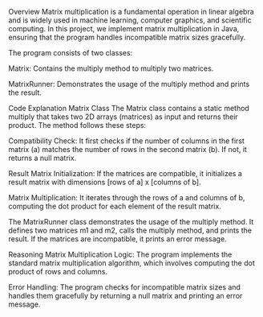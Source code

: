 Overview
Matrix multiplication is a fundamental operation in linear algebra and is widely used in machine learning, computer graphics, and scientific computing. In this project, we implement matrix multiplication in Java, ensuring that the program handles incompatible matrix sizes gracefully.

The program consists of two classes:

Matrix: Contains the multiply method to multiply two matrices.

MatrixRunner: Demonstrates the usage of the multiply method and prints the result.

Code Explanation
Matrix Class
The Matrix class contains a static method multiply that takes two 2D arrays (matrices) as input and returns their product. The method follows these steps:

Compatibility Check: It first checks if the number of columns in the first matrix (a) matches the number of rows in the second matrix (b). If not, it returns a null matrix.

Result Matrix Initialization: If the matrices are compatible, it initializes a result matrix with dimensions [rows of a] x [columns of b].

Matrix Multiplication: It iterates through the rows of a and columns of b, computing the dot product for each element of the result matrix.

The MatrixRunner class demonstrates the usage of the multiply method. It defines two matrices m1 and m2, calls the multiply method, and prints the result. If the matrices are incompatible, it prints an error message.

Reasoning
Matrix Multiplication Logic: The program implements the standard matrix multiplication algorithm, which involves computing the dot product of rows and columns.

Error Handling: The program checks for incompatible matrix sizes and handles them gracefully by returning a null matrix and printing an error message.